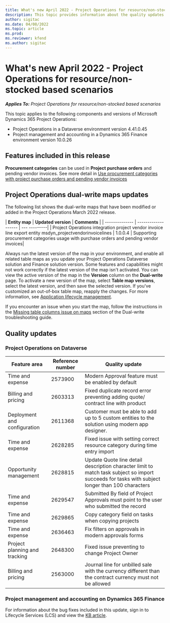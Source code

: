 ```yaml
---
title: What's new April 2022 - Project Operations for resource/non-stocked based scenarios
description: This topic provides information about the quality updates that are available in the April 2022 release of Project Operations for resource/non-stocked based scenarios.
author: sigitac
ms.date: 04/08/2022
ms.topic: article
ms.prod:
ms.reviewer: kfend 
ms.author: sigitac
---
```


# What's new April 2022 - Project Operations for resource/non-stocked based scenarios

_**Applies To:** Project Operations for resource/non-stocked based scenarios_

This topic applies to the following components and versions of Microsoft Dynamics 365 Project Operations:

- Project Operations in a Dataverse environment version 4.41.0.45
- Project management and accounting in a Dynamics 365 Finance environment version 10.0.26

## Features included in this release

**Procurement categories** can be used in **Project purchase orders** and pending vendor invoices. See more detail in [Use procurement categories with project purchase orders and pending vendor invoices](configure-procurement-categories.md)

## Project Operations dual-write maps updates

The following list shows the dual-write maps that have been modified or added in the Project Operations March 2022 release.

| **Entity map** | **Updated version** | **Comments** |
| -------------- | ------------------- | --- ---------|
| Project Operations integration project vendor invoice line export entity msdyn\_projectvendorinvoicelines | 1.0.0.4 | Supporting procurement categories usage with purchase orders and pending vendor invoices|

Always run the latest version of the map in your environment, and enable all related table maps as you update your Project Operations Dataverse solution and Finance solution version. Some features and capabilities might not work correctly if the latest version of the map isn't activated. You can view the active version of the map in the **Version** column on the **Dual-write** page. To activate a new version of the map, select **Table map versions**, select the latest version, and then save the selected version. If you've customized an out-of-box table map, reapply the changes. For more information, see [Application lifecycle management](/dynamics365/fin-ops-core/dev-itpro/data-entities/dual-write/app-lifecycle-management).

If you encounter an issue when you start the map, follow the instructions in the [Missing table columns issue on maps](/dynamics365/fin-ops-core/dev-itpro/data-entities/dual-write/dual-write-troubleshooting-finops-upgrades#missing-table-columns-issue-on-maps) section of the Dual-write troubleshooting guide.

## Quality updates

### Project Operations on Dataverse

| Feature area | Reference number | Quality update |
| ------------ | ---------------- | -------------- |
| Time and expense | 2573900 | Modern Approval feature must be enabled by default |
| Billing and pricing | 2603313 | Fixed duplicate record error preventing adding quote/ contract line with product |
| Deployment and configuration | 2611368 | Customer must be able to add up to 5 custom entities to the solution using modern app designer. |
| Time and expense | 2628285 | Fixed issue with setting correct resource category during time entry import |
| Opportunity management| 2628815 | Update Quote line detail description character limit to match task subject so import succeeds for tasks with subject longer than 100 characters |
| Time and expense| 2629547 | Submitted By field of Project Approvals must point to the user who submitted the record |
| Time and expense| 2629865 | Copy category field on tasks when copying projects |
| Time and expense| 2636463 | Fix filters on approvals in modern approvals forms|
| Project planning and tracking | 2648300 | Fixed issue preventing to change Project Owner|
| Billing and pricing | 2563000 | Journal line for unbilled sale with the currency different than the contract currency must not be allowed|

### Project management and accounting on Dynamics 365 Finance
For information about the bug fixes included in this update, sign in to Lifecycle Services (LCS) and view the [KB article](https://fix.lcs.dynamics.com/Issue/Details?bugId=662864).
